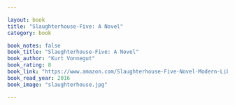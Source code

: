 ```yaml
---

layout: book
title: "Slaughterhouse-Five: A Novel"
category: book

book_notes: false
book_title: "Slaughterhouse-Five: A Novel"
book_author: "Kurt Vonnegut"
book_rating: 8
book_link: "https://www.amazon.com/Slaughterhouse-Five-Novel-Modern-Library-Novels/dp/0385333846"
book_read_year: 2016
book_image: "slaughterhouse.jpg"

---
```

